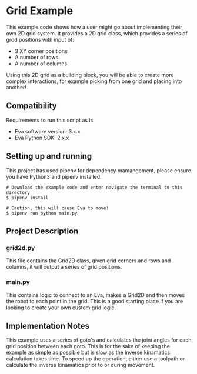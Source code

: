 # Grid Example

This example code shows how a user might go about implementing their own 2D grid system. It provides a 2D grid class, which provides a series of grod positions with input of:

- 3 XY corner positions
- A number of rows
- A number of columns

Using this 2D grid as a building block, you will be able to create more complex interactions, for example picking from one grid and placing into another!

## Compatibility

Requirements to run this script as is:

- Eva software version: 3.x.x
- Eva Python SDK: 2.x.x

## Setting up and running

This project has used pipenv for dependency mamangement, please ensure you have Python3 and pipenv installed.

    # Download the example code and enter navigate the terminal to this directory
    $ pipenv install

    # Caution, this will cause Eva to move!
    $ pipenv run python main.py

## Project Description

### grid2d.py

This file contains the Grid2D class, given grid corners and rows and columns, it will output a series of grid positions.

### main.py

This contains logic to connect to an Eva, makes a Grid2D and then moves the robot to each point in the grid.
This is a good starting place if you are looking to create your own custom grid logic.

## Implementation Notes

This example uses a series of goto's and calculates the joint angles for each grid position between each goto.
This is for the sake of keeping the example as simple as possible but is slow as the inverse kinamatics calculation takes time.
To speed up the operation, either use a toolpath or calculate the inverse kinamatics prior to or during movement.
